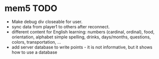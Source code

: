 # mem5 TODO

- Make debug div closeable for user.  
- sync data from player1 to others after reconnect.
- different content for English learning: numbers (cardinal, ordinal), food, orientation, alphabet simple spelling, drinks, days/months, questions, colors, transportation, ...  
- add server database to write points - it is not informative, but it shows how to use a database  
